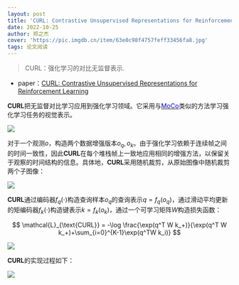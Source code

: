 ```yaml
---
layout: post
title: 'CURL: Contrastive Unsupervised Representations for Reinforcement Learning'
date: 2022-10-25
author: 郑之杰
cover: 'https://pic.imgdb.cn/item/63e0c98f4757feff33456fa8.jpg'
tags: 论文阅读
---
```


> CURL：强化学习的对比无监督表示.

- paper：[CURL: Contrastive Unsupervised Representations for Reinforcement Learning](https://arxiv.org/abs/2004.04136)

**CURL**把无监督对比学习应用到强化学习领域。它采用与[<font color=blue>MoCo</font>](https://0809zheng.github.io/2022/10/21/moco.html)类似的方法学习强化学习任务的视觉表示。

![](https://pic.imgdb.cn/item/63e1f92c4757feff33071385.jpg)

对于一个观测$o$，构造两个数据增强版本$o_q,o_k$。由于强化学习依赖于连续帧之间的时间一致性，因此**CURL**在每个堆栈帧上一致地应用相同的增强方法，以保留关于观察的时间结构的信息。具体地，**CURL**采用随机裁剪，从原始图像中随机裁剪两个子图像：

![](https://pic.imgdb.cn/item/63e1f8294757feff33055f45.jpg)

**CURL**通过编码器$f_q(\cdot)$构造查询样本$o_q$的查询表示$q=f_q(o_q)$，通过滑动平均更新的矩编码器$f_k(\cdot)$构造键表示$k=f_k(o_k)$，通过一个可学习矩阵$W$构造损失函数：

$$ \mathcal{L}_{\text{CURL}} = -\log \frac{\exp(q^T W k_+)}{\exp(q^T W k_+)+\sum_{i=0}^{K-1}\exp(q^TW k_i)}  $$

![](https://pic.imgdb.cn/item/63e1f8ef4757feff3306c153.jpg)

**CURL**的实现过程如下：

![](https://pic.imgdb.cn/item/63e1f9544757feff33075320.jpg)